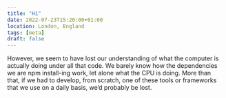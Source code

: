 ```yaml
---
title: "Hi"
date: 2022-07-23T15:20:00+01:00
location: London, England
tags: [meta]
draft: false
---
```


However, we seem to have lost our understanding of what the computer is actually doing under all that code. We barely know how the dependencies we are npm install-ing work, let alone what the CPU is doing. More than that, if we had to develop, from scratch, one of these tools or frameworks that we use on a daily basis, we’d probably be lost.
